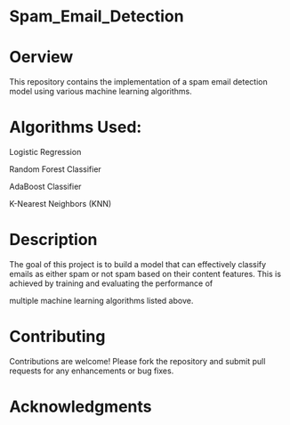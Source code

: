 # Spam_Email_Detection

# Oerview

This repository contains the implementation of a spam email detection model using various machine learning algorithms.

# Algorithms Used:

Logistic Regression

Random Forest Classifier

AdaBoost Classifier

K-Nearest Neighbors (KNN)

# Description

The goal of this project is to build a model that can effectively classify emails as either spam or not spam based on their content features. This is achieved by training and evaluating the performance of 

multiple machine learning algorithms listed above.

# Contributing
Contributions are welcome! Please fork the repository and submit pull requests for any enhancements or bug fixes.

# Acknowledgments




